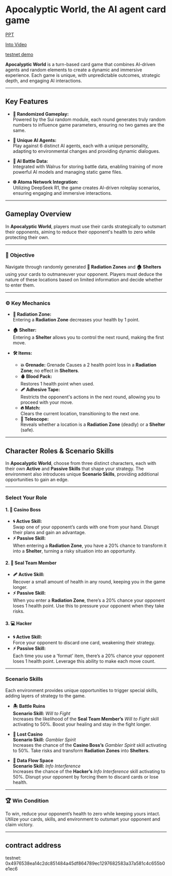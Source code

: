 # Apocalyptic World, the AI agent card game

[PPT](https://docs.google.com/presentation/d/1WNNDf4HkB0iu8scEAUjaURKUapPLaQ4Z/edit?usp=sharing&ouid=100027038551905707321&rtpof=true&sd=true)


[Into Video]()


[testnet demo](https://agent-game-zeta.vercel.app/) 


**Apocalyptic World** is a turn-based card game that combines AI-driven agents and random elements to create a dynamic and immersive experience. Each game is unique, with unpredictable outcomes, strategic depth, and engaging AI interactions.

---

## Key Features

- **🔀 Randomized Gameplay:**  
  Powered by the Sui random module, each round generates truly random numbers to influence game parameters, ensuring no two games are the same.

- **🤖 Unique AI Agents:**  
  Play against 6 distinct AI agents, each with a unique personality, adapting to environmental changes and providing dynamic dialogues.

- **💾 AI Battle Data:**  
  Integrated with Walrus for storing battle data, enabling training of more powerful AI models and managing static game files.

- **🌐 Atoma Network Integration:**  
  Utilizing DeepSeek R1, the game creates AI-driven roleplay scenarios, ensuring engaging and immersive interactions.

---

## Gameplay Overview

In **Apocalyptic World**, players must use their cards strategically to outsmart their opponents, aiming to reduce their opponent's health to zero while protecting their own.

---

### 🎯 Objective

Navigate through randomly generated **🌋 Radiation Zones** and **🏠 Shelters** using your cards to outmaneuver your opponent. Players must deduce the nature of these locations based on limited information and decide whether to enter them.

---

### ⚙️ Key Mechanics

- **🌋 Radiation Zone:**  
  Entering a **Radiation Zone** decreases your health by 1 point.

- **🏠 Shelter:**  
  Entering a **Shelter** allows you to control the next round, making the first move.

- **🛠️ Items:**
  - **💥 Grenade:**  Grenade
    Causes a 2 health point loss in a **Radiation Zone**; no effect in **Shelters**.
  - **🩸 Blood Pack:**  
    Restores 1 health point when used.
  - **🩹 Adhesive Tape:**  
    Restricts the opponent's actions in the next round, allowing you to proceed with your move.
  - **🔥 Match:**  
    Clears the current location, transitioning to the next one.
  - **🔭 Telescope:**  
    Reveals whether a location is a **Radiation Zone** (deadly) or a **Shelter** (safe).

---

## Character Roles & Scenario Skills

In **Apocalyptic World**, choose from three distinct characters, each with their own **Active** and **Passive Skills** that shape your strategy. The environment also introduces unique **Scenario Skills**, providing additional opportunities to gain an edge.

---

### Select Your Role

#### 1. **🎲 Casino Boss**
- **🌀 Active Skill:**  
  Swap one of your opponent’s cards with one from your hand. Disrupt their plans and gain an advantage.
- **⚡ Passive Skill:**  
  When entering a **Radiation Zone**, you have a 20% chance to transform it into a **Shelter**, turning a risky situation into an opportunity.

#### 2. **🐾 Seal Team Member**
- **🩹 Active Skill:**  
  Recover a small amount of health in any round, keeping you in the game longer.
- **⚡ Passive Skill:**  
  When you enter a **Radiation Zone**, there’s a 20% chance your opponent loses 1 health point. Use this to pressure your opponent when they take risks.

#### 3. **💻 Hacker**
- **🌀 Active Skill:**  
  Force your opponent to discard one card, weakening their strategy.
- **⚡ Passive Skill:**  
  Each time you use a 'format' item, there’s a 20% chance your opponent loses 1 health point. Leverage this ability to make each move count.

---

### Scenario Skills

Each environment provides unique opportunities to trigger special skills, adding layers of strategy to the game.

- **🏝️ Battle Ruins**  
  **Scenario Skill:** *Will to Fight*  
  Increases the likelihood of the **Seal Team Member’s** *Will to Fight* skill activating to 50%. Boost your healing and stay in the fight longer.

- **🎰 Lost Casino**  
  **Scenario Skill:** *Gambler Spirit*  
  Increases the chance of the **Casino Boss’s** *Gambler Spirit* skill activating to 50%. Take risks and transform **Radiation Zones** into **Shelters**.

- **💾 Data Flow Space**  
  **Scenario Skill:** *Info Interference*  
  Increases the chance of the **Hacker’s** *Info Interference* skill activating to 50%. Disrupt your opponent by forcing them to discard cards or lose health.

---

### 🏆 Win Condition

To win, reduce your opponent’s health to zero while keeping yours intact. Utilize your cards, skills, and environment to outsmart your opponent and claim victory.

---


## contract address
testnet: 0x4976538ea14c2dc851484a45df864789ec1297682583a37a581c4c655b0e1ec6
